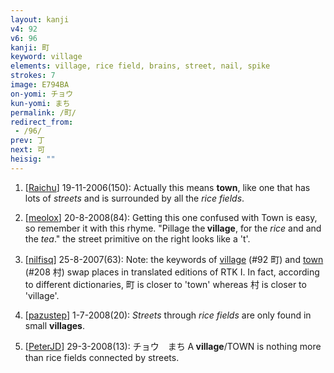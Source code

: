 ```yaml
---
layout: kanji
v4: 92
v6: 96
kanji: 町
keyword: village
elements: village, rice field, brains, street, nail, spike
strokes: 7
image: E794BA
on-yomi: チョウ
kun-yomi: まち
permalink: /町/
redirect_from:
 - /96/
prev: 丁
next: 可
heisig: ""
---
```


1) [<a href="http://kanji.koohii.com/profile/Raichu">Raichu</a>] 19-11-2006(150): Actually this means <strong>town</strong>, like one that has lots of <em>streets</em> and is surrounded by all the <em>rice fields</em>.

2) [<a href="http://kanji.koohii.com/profile/meolox">meolox</a>] 20-8-2008(84): Getting this one confused with Town is easy, so remember it with this rhyme. &quot;Pillage the<strong> village</strong>, for the <em>rice</em> and and the <em>tea</em>.&quot; the street primitive on the right looks like a &#039;t&#039;.

3) [<a href="http://kanji.koohii.com/profile/nilfisq">nilfisq</a>] 25-8-2007(63): Note: the keywords of <a href="../v4/92.html">village</a> (#92 町) and <a href="../v4/208.html">town</a> (#208 村) swap places in translated editions of RTK I. In fact, according to different dictionaries, 町 is closer to &#039;town&#039; whereas 村 is closer to &#039;village&#039;.

4) [<a href="http://kanji.koohii.com/profile/pazustep">pazustep</a>] 1-7-2008(20): <em>Streets</em> through <em>rice fields</em> are only found in small <strong>villages</strong>.

5) [<a href="http://kanji.koohii.com/profile/PeterJD">PeterJD</a>] 29-3-2008(13): チョウ　まち A<strong> village</strong>/TOWN is nothing more than rice fields connected by streets.

